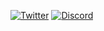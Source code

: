 [![Twitter](https://img.shields.io/badge/Twitter-1DA1F2?style=for-the-badge&logo=twitter&logoColor=white)](https://twitter.com/intent/follow?screen_name=banlles)
[![Discord](https://img.shields.io/badge/Discord-7289DA?style=for-the-badge&logo=discord&logoColor=white)](https://discord.gg/PvJWXDAtG8)
